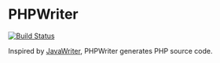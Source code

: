 PHPWriter
=========
[![Build Status](https://travis-ci.org/jrdnull/phpwriter.svg?branch=master)](https://travis-ci.org/jrdnull/phpwriter)

Inspired by [JavaWriter](https://github.com/square/javawriter), PHPWriter generates PHP source code.
